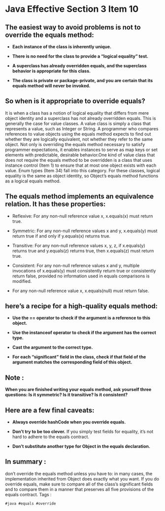 # Java Effective Section 3 Item 10

## The easiest way to avoid problems is not to override the equals method:

- **Each instance of the class is inherently unique.**

- **There is no need for the class to provide a “logical equality” test.**

- **A superclass has already overridden equals, and the superclass behavior is appropriate for this class.**

- **The class is private or package-private, and you are certain that its equals method will never be invoked.**


## So when is it appropriate to override equals?

It is when a class has a notion of logical equality that differs from mere object identity and a superclass has not already overridden equals. This is generally the case for value classes. A value class is simply a class that represents a value, such as Integer or String. A programmer who compares references to value objects using the equals method expects to find out whether they are logically equivalent, not whether they refer to the same object. Not only is overriding the equals method necessary to satisfy programmer expectations, it enables instances to serve as map keys or set elements with predictable, desirable behavior.One kind of value class that does not require the equals method to be overridden is a class that uses instance control (Item 1) to ensure that at most one object exists with each value. Enum types (Item 34) fall into this category. For these classes, logical equality is the same as object identity, so Object’s equals method functions as a logical equals method.


## The equals method implements an equivalence relation. It has these properties:

- Reflexive: For any non-null reference value x, x.equals(x) must return true.

- Symmetric: For any non-null reference values x and y, x.equals(y) must return true if and only if y.equals(x) returns true.

- Transitive: For any non-null reference values x, y, z, if x.equals(y) returns true and y.equals(z) returns true, then x.equals(z) must return true.

- Consistent: For any non-null reference values x and y, multiple invocations of x.equals(y) must consistently return true or consistently return false, provided no information used in equals comparisons is modified.


- For any non-null reference value x, x.equals(null) must return false.


## here’s a recipe for a high-quality equals method:

- **Use the == operator to check if the argument is a reference to this object.**

- **Use the instanceof operator to check if the argument has the correct type.**

- **Cast the argument to the correct type.**

- **For each “significant” field in the class, check if that field of the argument matches the corresponding field of this object.**


## Note :

 **When you are finished writing your equals method, ask yourself three questions: Is it symmetric? Is it transitive? Is it consistent?**


## Here are a few final caveats:

- **Always override hashCode when you override equals.**

- **Don’t try to be too clever.** If you simply test fields for equality, it’s not hard to adhere to the equals contract.

- **Don’t substitute another type for Object in the equals declaration.**

## In summary :
 don’t override the equals method unless you have to: in many cases, the implementation inherited from Object does exactly what you want. If you do override equals, make sure to compare all of the class’s significant fields and to compare them in a manner that preserves all five provisions of the equals contract.
Tags :
```
#java #equals #override
```







